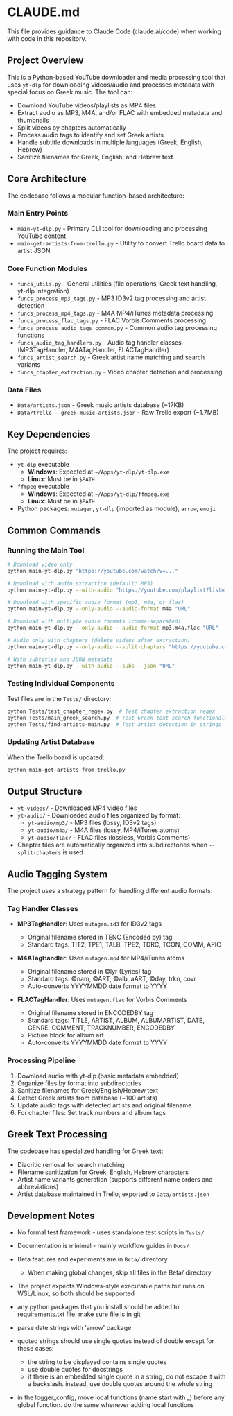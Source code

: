 # CLAUDE.md

This file provides guidance to Claude Code (claude.ai/code) when working with code in this repository.

## Project Overview

This is a Python-based YouTube downloader and media processing tool that uses `yt-dlp` for downloading videos/audio and processes metadata with special focus on Greek music. The tool can:

- Download YouTube videos/playlists as MP4 files
- Extract audio as MP3, M4A, and/or FLAC with embedded metadata and thumbnails
- Split videos by chapters automatically
- Process audio tags to identify and set Greek artists
- Handle subtitle downloads in multiple languages (Greek, English, Hebrew)
- Sanitize filenames for Greek, English, and Hebrew text

## Core Architecture

The codebase follows a modular function-based architecture:

### Main Entry Points
- `main-yt-dlp.py` - Primary CLI tool for downloading and processing YouTube content
- `main-get-artists-from-trello.py` - Utility to convert Trello board data to artist JSON

### Core Function Modules
- `funcs_utils.py` - General utilities (file operations, Greek text handling, yt-dlp integration)
- `funcs_process_mp3_tags.py` - MP3 ID3v2 tag processing and artist detection
- `funcs_process_mp4_tags.py` - M4A MP4/iTunes metadata processing
- `funcs_process_flac_tags.py` - FLAC Vorbis Comments processing
- `funcs_process_audio_tags_common.py` - Common audio tag processing functions
- `funcs_audio_tag_handlers.py` - Audio tag handler classes (MP3TagHandler, M4ATagHandler, FLACTagHandler)
- `funcs_artist_search.py` - Greek artist name matching and search variants
- `funcs_chapter_extraction.py` - Video chapter detection and processing

### Data Files
- `Data/artists.json` - Greek music artists database (~17KB)
- `Data/trello - greek-music-artists.json` - Raw Trello export (~1.7MB)

## Key Dependencies

The project requires:
- `yt-dlp` executable
  - **Windows**: Expected at `~/Apps/yt-dlp/yt-dlp.exe`
  - **Linux**: Must be in `$PATH`
- `ffmpeg` executable
  - **Windows**: Expected at `~/Apps/yt-dlp/ffmpeg.exe`
  - **Linux**: Must be in `$PATH`
- Python packages: `mutagen`, `yt-dlp` (imported as module), `arrow`, `emoji`

## Common Commands

### Running the Main Tool
```bash
# Download video only
python main-yt-dlp.py "https://youtube.com/watch?v=..."

# Download with audio extraction (default: MP3)
python main-yt-dlp.py --with-audio "https://youtube.com/playlist?list=..."

# Download with specific audio format (mp3, m4a, or flac)
python main-yt-dlp.py --only-audio --audio-format m4a "URL"

# Download with multiple audio formats (comma-separated)
python main-yt-dlp.py --only-audio --audio-format mp3,m4a,flac "URL"

# Audio only with chapters (delete videos after extraction)
python main-yt-dlp.py --only-audio --split-chapters "https://youtube.com/watch?v=..."

# With subtitles and JSON metadata
python main-yt-dlp.py --with-audio --subs --json "URL"
```

### Testing Individual Components
Test files are in the `Tests/` directory:
```bash
python Tests/test_chapter_regex.py  # Test chapter extraction regex
python Tests/main_greek_search.py  # Test Greek text search functionality
python Tests/find-artists-main.py  # Test artist detection in strings
```

### Updating Artist Database
When the Trello board is updated:
```bash
python main-get-artists-from-trello.py
```

## Output Structure

- `yt-videos/` - Downloaded MP4 video files
- `yt-audio/` - Downloaded audio files organized by format:
  - `yt-audio/mp3/` - MP3 files (lossy, ID3v2 tags)
  - `yt-audio/m4a/` - M4A files (lossy, MP4/iTunes atoms)
  - `yt-audio/flac/` - FLAC files (lossless, Vorbis Comments)
- Chapter files are automatically organized into subdirectories when `--split-chapters` is used

## Audio Tagging System

The project uses a strategy pattern for handling different audio formats:

### Tag Handler Classes
- **MP3TagHandler**: Uses `mutagen.id3` for ID3v2 tags
  - Original filename stored in TENC (Encoded by) tag
  - Standard tags: TIT2, TPE1, TALB, TPE2, TDRC, TCON, COMM, APIC

- **M4ATagHandler**: Uses `mutagen.mp4` for MP4/iTunes atoms
  - Original filename stored in ©lyr (Lyrics) tag
  - Standard tags: ©nam, ©ART, ©alb, aART, ©day, trkn, covr
  - Auto-converts YYYYMMDD date format to YYYY

- **FLACTagHandler**: Uses `mutagen.flac` for Vorbis Comments
  - Original filename stored in ENCODEDBY tag
  - Standard tags: TITLE, ARTIST, ALBUM, ALBUMARTIST, DATE, GENRE, COMMENT, TRACKNUMBER, ENCODEDBY
  - Picture block for album art
  - Auto-converts YYYYMMDD date format to YYYY

### Processing Pipeline
1. Download audio with yt-dlp (basic metadata embedded)
2. Organize files by format into subdirectories
3. Sanitize filenames for Greek/English/Hebrew text
4. Detect Greek artists from database (~100 artists)
5. Update audio tags with detected artists and original filename
6. For chapter files: Set track numbers and album tags

## Greek Text Processing

The codebase has specialized handling for Greek text:
- Diacritic removal for search matching
- Filename sanitization for Greek, English, Hebrew characters
- Artist name variants generation (supports different name orders and abbreviations)
- Artist database maintained in Trello, exported to `Data/artists.json`

## Development Notes

- No formal test framework - uses standalone test scripts in `Tests/`
- Documentation is minimal - mainly workflow guides in `Docs/`
- Beta features and experiments are in `Beta/` directory
  - When making global changes, skip all files in the Beta/ directory
- The project expects Windows-style executable paths but runs on WSL/Linux, so both should be supported
- any python packages that you install should be added to requirements.txt file. make sure file is in git

- parse date strings with 'arrow' package
- quoted strings should use single quotes instead of double except for these cases:
  - the string to be displayed contains single quotes
  - use double quotes for docstrings
  - if there is an embedded single quote in a string, do not escape it with a backslash. instead, use double quotes around the whole string
- in the logger_config, move local functions (name start with _) before any global function. do the same whenever adding local functions